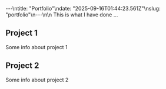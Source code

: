 ---\ntitle: "Portfolio"\ndate: "2025-09-16T01:44:23.561Z"\nslug: "portfolio"\n---\n\n
This is what I have done …


## Project 1

Some info about project 1


## Project 2

Some info about project 2

